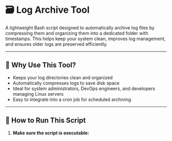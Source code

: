 # 🗃️ Log Archive Tool

A lightweight Bash script designed to automatically archive log files by compressing them and organizing them into a dedicated folder with timestamps. This helps keep your system clean, improves log management, and ensures older logs are preserved efficiently.

---

## 🚀 Why Use This Tool?

- Keeps your log directories clean and organized
- Automatically compresses logs to save disk space
- Ideal for system administrators, DevOps engineers, and developers managing Linux servers
- Easy to integrate into a cron job for scheduled archiving

---

## 🔧 How to Run This Script

1. **Make sure the script is executable:**

   ```bash
   
